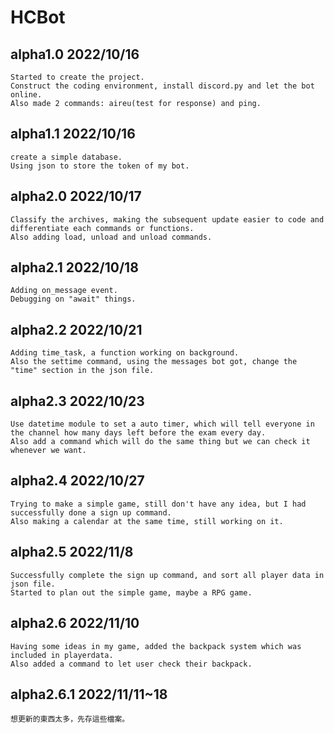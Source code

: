 # HCBot
## alpha1.0 2022/10/16
    Started to create the project.
    Construct the coding environment, install discord.py and let the bot online.
    Also made 2 commands: aireu(test for response) and ping.
## alpha1.1 2022/10/16
    create a simple database.
    Using json to store the token of my bot.
## alpha2.0 2022/10/17
    Classify the archives, making the subsequent update easier to code and differentiate each commands or functions.
    Also adding load, unload and unload commands.
## alpha2.1 2022/10/18
    Adding on_message event.
    Debugging on "await" things.
## alpha2.2 2022/10/21
    Adding time_task, a function working on background.
    Also the settime command, using the messages bot got, change the "time" section in the json file.
## alpha2.3 2022/10/23
    Use datetime module to set a auto timer, which will tell everyone in the channel how many days left before the exam every day.
    Also add a command which will do the same thing but we can check it whenever we want.
## alpha2.4 2022/10/27
    Trying to make a simple game, still don't have any idea, but I had successfully done a sign up command. 
    Also making a calendar at the same time, still working on it.
## alpha2.5 2022/11/8
    Successfully complete the sign up command, and sort all player data in json file.
    Started to plan out the simple game, maybe a RPG game.
## alpha2.6 2022/11/10
    Having some ideas in my game, added the backpack system which was included in playerdata.
    Also added a command to let user check their backpack. 
## alpha2.6.1 2022/11/11~18
    想更新的東西太多，先存這些檔案。